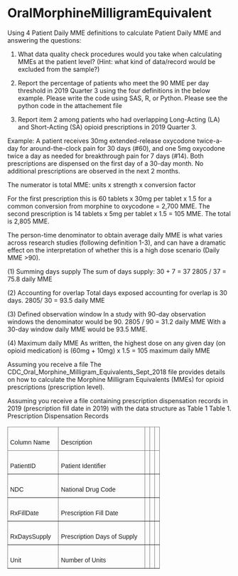 # OralMorphineMilligramEquivalent
Using 4 Patient Daily MME definitions to calculate Patient Daily MME and answering the questions:


1.	What data quality check procedures would you take when calculating MMEs at the patient level? (Hint: what kind of data/record would be excluded from the sample?)

2.	Report the percentage of patients who meet the 90 MME per day threshold in 2019 Quarter 3 using the four definitions in the below example. Please write the code using SAS, R, or Python.
Please see the python code in the attachement file

3.	Report item 2 among patients who had overlapping Long-Acting (LA) and Short-Acting (SA) opioid prescriptions in 2019 Quarter 3.



Example: A patient receives 30mg extended-release oxycodone twice-a-day for around-the-clock pain for 30 days (#60), and one 5mg oxycodone twice a day as needed for breakthrough pain for 7 days (#14). Both prescriptions are dispensed on the first day of a 30-day month. No additional prescriptions are observed in the next 2 months. 

The numerator is total MME:
units x strength x conversion factor

For the first prescription this is 60 tablets x 30mg per tablet x 1.5 for a common conversion from morphine to oxycodone = 2,700 MME. The second prescription is 14 tablets x 5mg per tablet x 1.5 = 105 MME. The total is 2,805 MME. 

The person-time denominator to obtain average daily MME is what varies across research studies (following definition 1-3), and can have a dramatic effect on the interpretation of whether this is a high dose scenario (Daily MME >90). 

(1) Summing days supply
The sum of days supply: 30 + 7 = 37
2805 / 37 = 75.8 daily MME

(2) Accounting for overlap
Total days exposed accounting for overlap is 30 days.
2805/ 30 = 93.5 daily MME

(3) Defined observation window
In a study with 90-day observation windows the denominator would be 90.
2805 / 90 = 31.2 daily MME
With a 30-day window daily MME would be 93.5 MME. 

(4) Maximum daily MME
As written, the highest dose on any given day (on opioid medication) is (60mg + 10mg) x 1.5 = 105 maximum daily MME

Assuming you receive a file	The CDC_Oral_Morphine_Milligram_Equivalents_Sept_2018 file  provides details on how to calculate the Morphine Milligram Equivalents (MMEs) for opioid prescriptions (prescription level).

Assuming you receive a file containing prescription dispensation records in 2019 (prescription fill date in 2019) with the data structure as Table 1
Table 1. Prescription Dispensation Records
<style type="text/css">
.tg  {border-collapse:collapse;border-spacing:0;}
.tg td{border-color:black;border-style:solid;border-width:1px;font-family:Arial, sans-serif;font-size:14px;
  overflow:hidden;padding:10px 5px;word-break:normal;}
.tg th{border-color:black;border-style:solid;border-width:1px;font-family:Arial, sans-serif;font-size:14px;
  font-weight:normal;overflow:hidden;padding:10px 5px;word-break:normal;}
.tg .tg-0pky{border-color:inherit;text-align:left;vertical-align:top}
</style>
<table class="tg">
<thead>
  <tr>
    <th class="tg-0pky">&nbsp;&nbsp;&nbsp;<br>Column Name&nbsp;&nbsp;&nbsp;</th>
    <th class="tg-0pky">&nbsp;&nbsp;&nbsp;<br>Description&nbsp;&nbsp;&nbsp;</th>
    <th class="tg-0pky"></th>
    <th class="tg-0pky"></th>
    <th class="tg-0pky"></th>
  </tr>
</thead>
<tbody>
  <tr>
    <td class="tg-0pky">&nbsp;&nbsp;&nbsp;<br>PatientID&nbsp;&nbsp;&nbsp;</td>
    <td class="tg-0pky">&nbsp;&nbsp;&nbsp;<br>Patient Identifier&nbsp;&nbsp;&nbsp;</td>
    <td class="tg-0pky"></td>
    <td class="tg-0pky"></td>
    <td class="tg-0pky"></td>
  </tr>
  <tr>
    <td class="tg-0pky">&nbsp;&nbsp;&nbsp;<br>NDC&nbsp;&nbsp;&nbsp;</td>
    <td class="tg-0pky">&nbsp;&nbsp;&nbsp;<br>National Drug Code&nbsp;&nbsp;&nbsp;</td>
    <td class="tg-0pky"></td>
    <td class="tg-0pky"></td>
    <td class="tg-0pky"></td>
  </tr>
  <tr>
    <td class="tg-0pky">&nbsp;&nbsp;&nbsp;<br>RxFillDate&nbsp;&nbsp;&nbsp;</td>
    <td class="tg-0pky">&nbsp;&nbsp;&nbsp;<br>Prescription Fill Date&nbsp;&nbsp;&nbsp;</td>
    <td class="tg-0pky"></td>
    <td class="tg-0pky"></td>
    <td class="tg-0pky"></td>
  </tr>
  <tr>
    <td class="tg-0pky">&nbsp;&nbsp;&nbsp;<br>RxDaysSupply&nbsp;&nbsp;&nbsp;</td>
    <td class="tg-0pky">&nbsp;&nbsp;&nbsp;<br>Prescription Days of Supply&nbsp;&nbsp;&nbsp;</td>
    <td class="tg-0pky"></td>
    <td class="tg-0pky"></td>
    <td class="tg-0pky"></td>
  </tr>
  <tr>
    <td class="tg-0pky">&nbsp;&nbsp;&nbsp;<br>Unit&nbsp;&nbsp;&nbsp;</td>
    <td class="tg-0pky">&nbsp;&nbsp;&nbsp;<br>Number of Units&nbsp;&nbsp;&nbsp;</td>
    <td class="tg-0pky"></td>
    <td class="tg-0pky"></td>
    <td class="tg-0pky"></td>
  </tr>
</tbody>
</table>


